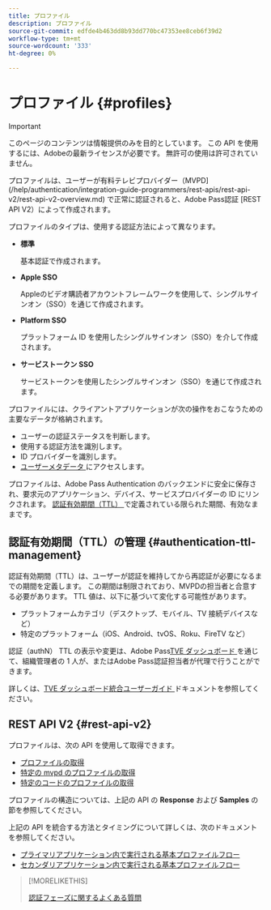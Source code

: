 ```yaml
---
title: プロファイル
description: プロファイル
source-git-commit: edfde4b463dd8b93dd770bc47353ee8ceb6f39d2
workflow-type: tm+mt
source-wordcount: '333'
ht-degree: 0%

---
```


# プロファイル {#profiles}

>[!IMPORTANT]
>
> このページのコンテンツは情報提供のみを目的としています。 この API を使用するには、Adobeの最新ライセンスが必要です。 無許可の使用は許可されていません。

プロファイルは、ユーザーが有料テレビプロバイダー（MVPD](/help/authentication/integration-guide-programmers/rest-apis/rest-api-v2/rest-api-v2-overview.md) で正常に認証されると、Adobe Pass認証 [REST API V2）によって作成されます。

プロファイルのタイプは、使用する認証方法によって異なります。

* **標準**

  基本認証で作成されます。

* **Apple SSO**

  Appleのビデオ購読者アカウントフレームワークを使用して、シングルサインオン（SSO）を通じて作成されます。

* **Platform SSO**

  プラットフォーム ID を使用したシングルサインオン（SSO）を介して作成されます。

* **サービストークン SSO**

  サービストークンを使用したシングルサインオン（SSO）を通じて作成されます。

プロファイルには、クライアントアプリケーションが次の操作をおこなうための主要なデータが格納されます。

* ユーザーの認証ステータスを判断します。
* 使用する認証方法を識別します。
* ID プロバイダーを識別します。
* [ ユーザーメタデータ ](/help/authentication/integration-guide-programmers/features-standard/entitlements/user-metadata.md) にアクセスします。

プロファイルは、Adobe Pass Authentication のバックエンドに安全に保存され、要求元のアプリケーション、デバイス、サービスプロバイダーの ID にリンクされます。 [ 認証有効期間（TTL） ](#authentication-ttl-management) で定義されている限られた期間、有効なままです。

## 認証有効期間（TTL）の管理 {#authentication-ttl-management}

認証有効期間（TTL）は、ユーザーが認証を維持してから再認証が必要になるまでの期間を定義します。 この期間は制限されており、MVPDの担当者と合意する必要があります。 TTL 値は、以下に基づいて変化する可能性があります。

* プラットフォームカテゴリ（デスクトップ、モバイル、TV 接続デバイスなど）
* 特定のプラットフォーム（iOS、Android、tvOS、Roku、FireTV など）

認証（authN） TTL の表示や変更は、Adobe Pass[TVE ダッシュボード ](/help/authentication/integration-guide-programmers/rest-apis/rest-api-v2/rest-api-v2-glossary.md#tve-dashboard) を通じて、組織管理者の 1 人が、またはAdobe Pass認証担当者が代理で行うことができます。

詳しくは、[TVE ダッシュボード統合ユーザーガイド ](/help/authentication/user-guide-tve-dashboard/tve-dashboard-integrations.md#most-used-flows) ドキュメントを参照してください。

## REST API V2 {#rest-api-v2}

プロファイルは、次の API を使用して取得できます。

* [プロファイルの取得](/help/authentication/integration-guide-programmers/rest-apis/rest-api-v2/apis/profiles-apis/rest-api-v2-profiles-apis-retrieve-profiles.md)
* [特定の mvpd のプロファイルの取得](/help/authentication/integration-guide-programmers/rest-apis/rest-api-v2/apis/profiles-apis/rest-api-v2-profiles-apis-retrieve-profile-for-specific-mvpd.md)
* [特定のコードのプロファイルの取得](/help/authentication/integration-guide-programmers/rest-apis/rest-api-v2/apis/profiles-apis/rest-api-v2-profiles-apis-retrieve-profile-for-specific-code.md)

プロファイルの構造については、上記の API の **Response** および **Samples** の節を参照してください。

上記の API を統合する方法とタイミングについて詳しくは、次のドキュメントを参照してください。

* [プライマリアプリケーション内で実行される基本プロファイルフロー](/help/authentication/integration-guide-programmers/rest-apis/rest-api-v2/flows/basic-access-flows/rest-api-v2-basic-profiles-primary-application-flow.md)
* [セカンダリアプリケーション内で実行される基本プロファイルフロー](/help/authentication/integration-guide-programmers/rest-apis/rest-api-v2/flows/basic-access-flows/rest-api-v2-basic-profiles-secondary-application-flow.md)

>[!MORELIKETHIS]
>
> [ 認証フェーズに関するよくある質問 ](/help/authentication/integration-guide-programmers/rest-apis/rest-api-v2/rest-api-v2-faqs.md#authentication-phase-faqs-general)
